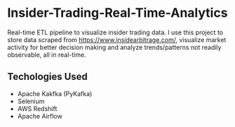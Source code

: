 # Insider-Trading-Real-Time-Analytics

Real-time ETL pipeline to visualize insider trading data. I use this project to store data scraped from https://www.insidearbitrage.com/, visualize market activity for better decision making and analyze trends/patterns not readily observable, all in real-time.

## Techologies Used
* Apache Kakfka (PyKafka) 
* Selenium
* AWS Redshift
* Apache Airflow
